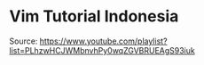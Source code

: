 # Vim Tutorial Indonesia
Source: https://www.youtube.com/playlist?list=PLhzwHCJWMbnvhPy0wqZGVBRUEAgS93iuk
